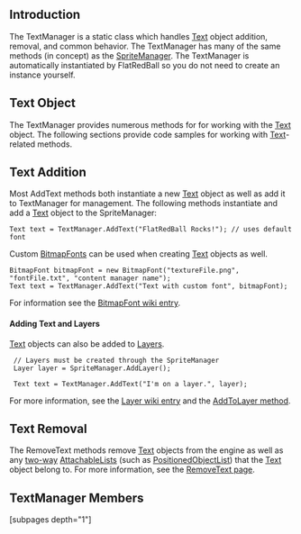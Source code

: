 ## Introduction

The TextManager is a static class which handles [Text](/frb/docs/index.php?title=FlatRedBall.Graphics.Text.md "FlatRedBall.Graphics.Text") object addition, removal, and common behavior. The TextManager has many of the same methods (in concept) as the [SpriteManager](/frb/docs/index.php?title=FlatRedBall.SpriteManager.md "FlatRedBall.SpriteManager"). The TextManager is automatically instantiated by FlatRedBall so you do not need to create an instance yourself.

## Text Object

The TextManager provides numerous methods for for working with the [Text](/frb/docs/index.php?title=FlatRedBall.Graphics.Text.md "FlatRedBall.Graphics.Text") object. The following sections provide code samples for working with [Text](/frb/docs/index.php?title=FlatRedBall.Graphics.Text.md "FlatRedBall.Graphics.Text")-related methods.

## Text Addition

Most AddText methods both instantiate a new [Text](/frb/docs/index.php?title=FlatRedBall.Graphics.Text.md "FlatRedBall.Graphics.Text") object as well as add it to TextManager for management. The following methods instantiate and add a [Text](/frb/docs/index.php?title=FlatRedBall.Graphics.Text.md "FlatRedBall.Graphics.Text") object to the SpriteManager:

    Text text = TextManager.AddText("FlatRedBall Rocks!"); // uses default font

Custom [BitmapFonts](/frb/docs/index.php?title=FlatRedBall.Graphics.BitmapFont.md "FlatRedBall.Graphics.BitmapFont") can be used when creating [Text](/frb/docs/index.php?title=FlatRedBall.Graphics.Text.md "FlatRedBall.Graphics.Text") objects as well.

    BitmapFont bitmapFont = new BitmapFont("textureFile.png", "fontFile.txt", "content manager name");
    Text text = TextManager.AddText("Text with custom font", bitmapFont);

For information see the [BitmapFont wiki entry](/frb/docs/index.php?title=FlatRedBall.Graphics.BitmapFont.md "FlatRedBall.Graphics.BitmapFont").

#### Adding Text and Layers

[Text](/frb/docs/index.php?title=FlatRedBall.Graphics.Text.md "FlatRedBall.Graphics.Text") objects can also be added to [Layers](/frb/docs/index.php?title=FlatRedBall.Graphics.Layer.md "FlatRedBall.Graphics.Layer").

     // Layers must be created through the SpriteManager
     Layer layer = SpriteManager.AddLayer();

     Text text = TextManager.AddText("I'm on a layer.", layer);

For more information, see the [Layer wiki entry](/frb/docs/index.php?title=FlatRedBall.Graphics.Layer.md "FlatRedBall.Graphics.Layer") and the [AddToLayer method](/frb/docs/index.php?title=FlatRedBall.Graphics.Text.mdManager.AddToLayer "FlatRedBall.Graphics.TextManager.AddToLayer").

## Text Removal

The RemoveText methods remove [Text](/frb/docs/index.php?title=FlatRedBall.Graphics.Text.md "FlatRedBall.Graphics.Text") objects from the engine as well as any [two-way](/frb/docs/index.php?title=FlatRedBall.Math.AttachableList#Two_Way_Relationships.md "FlatRedBall.Math.AttachableList") [AttachableLists](/frb/docs/index.php?title=FlatRedBall.Math.AttachableList.md "FlatRedBall.Math.AttachableList") (such as [PositionedObjectList](/frb/docs/index.php?title=FlatRedBall.Math.PositionedObjectList.md "FlatRedBall.Math.PositionedObjectList")) that the [Text](/frb/docs/index.php?title=FlatRedBall.Graphics.Text.md "FlatRedBall.Graphics.Text") object belong to. For more information, see the [RemoveText page](/frb/docs/index.php?title=FlatRedBall.Graphics.Text.mdManager.RemoveText "FlatRedBall.Graphics.TextManager.RemoveText").

## TextManager Members

\[subpages depth="1"\]
